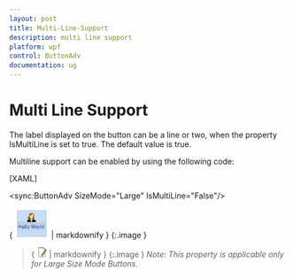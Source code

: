 ```yaml
---
layout: post
title: Multi-Line-Support
description: multi line support
platform: wpf
control: ButtonAdv
documentation: ug
---
```


# Multi Line Support

The label displayed on the button can be a line or two, when the property IsMultiLine is set to true. The default value is true.

Multiline support can be enabled by using the following code:

[XAML]

&lt;sync:ButtonAdv SizeMode="Large" IsMultiLine="False"/&gt;



{ ![1](Multi-Line-Support_images/Multi-Line-Support_img1.png) | markdownify }
{:.image }


> { ![Note](Multi-Line-Support_images/Multi-Line-Support_img2.png) | markdownify }
{:.image }
_Note: This property is applicable only for Large Size Mode Buttons._



